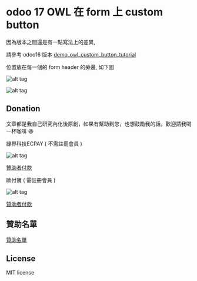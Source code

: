 # odoo 17 OWL 在 form 上 custom button

因為版本之間還是有一點寫法上的差異,

請參考 odoo16 版本 [demo_owl_custom_button_tutorial](https://github.com/twtrubiks/odoo-demo-addons-tutorial/blob/16.0/demo_owl_custom_button_tutorial)

位置放在每一個的 form header 的旁邊, 如下圖

![alt tag](https://i.imgur.com/vFEwaHt.png)

![alt tag](https://i.imgur.com/wpfS5Ow.png)

## Donation

文章都是我自己研究內化後原創，如果有幫助到您，也想鼓勵我的話，歡迎請我喝一杯咖啡 :laughing:

綠界科技ECPAY ( 不需註冊會員 )

![alt tag](https://payment.ecpay.com.tw/Upload/QRCode/201906/QRCode_672351b8-5ab3-42dd-9c7c-c24c3e6a10a0.png)

[贊助者付款](http://bit.ly/2F7Jrha)

歐付寶 ( 需註冊會員 )

![alt tag](https://i.imgur.com/LRct9xa.png)

[贊助者付款](https://payment.opay.tw/Broadcaster/Donate/9E47FDEF85ABE383A0F5FC6A218606F8)

## 贊助名單

[贊助名單](https://github.com/twtrubiks/Thank-you-for-donate)

## License

MIT license
